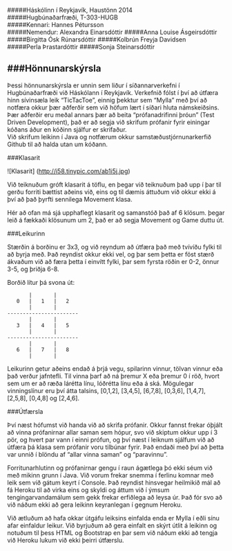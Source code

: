 #####Háskólinn í Reykjavík, Haustönn 2014   
#####Hugbúnaðarfræði, T-303-HUGB           
#####Kennari: Hannes Pétursson
<br>
#####Nemendur:  Alexandra Einarsdóttir
#####Anna Louise Ásgeirsdóttir
#####Birgitta Ósk Rúnarsdóttir
#####Kolbrún Freyja Davidsen     
#####Perla Þrastardóttir
#####Sonja Steinarsdóttir

###Hönnunarskýrsla
------------------

Þessi hönnunarskýrsla er unnin sem liður í síðannarverkefni í Hugbúnaðarfræði við Háskólann í Reykjavík. 
Verkefnið fólst í því að útfæra hinn sívinsæla leik “TicTacToe”, einnig þekktur sem “Mylla” með því að notfæra okkur þær aðferðir 
sem við höfum lært í síðari hluta námskeiðsins. Þær aðferðir eru meðal annars þær að beita “prófanadrifinni þróun” 
(Test Driven Development), það er að segja við skrifum prófanir fyrir einingar kóðans áður en kóðinn sjálfur er skrifaður.  
Við skrifum leikinn í Java og notfærum okkur samstæðustjórnunarkerfið Github til að halda utan um kóðann.

###Klasarit

![Klasarit] (http://i58.tinypic.com/ab1i5j.jpg)

Við teiknuðum gróft klasarit á töflu, en þegar við teiknuðum það upp í þar til gerðu forriti bættist aðeins við, eins og til dæmis 
áttuðum við okkur ekki á því að það þyrfti sennilega Movement klasa. 

Hér að ofan má sjá upphaflegt klasarit og samanstóð það af 6 klösum.  þegar leið á fækkaði klösunum um 2, það er að segja Movement og Game duttu út.

###Leikurinn

Stærðin á borðinu er 3x3, og við reyndum að útfæra það með tvívíðu fylki til að byrja með. Það reyndist okkur ekki vel, og þar sem 
þetta er föst stærð ákvaðum við að færa þetta í einvítt fylki, þar sem fyrsta röðin er 0-2, önnur 3-5, og þriðja 6-8.

Borðið lítur þá svona út:

           |       |
       0   |   1   |   2
           |       |
    -----------------------
           |       |
       3   |   4   |   5
           |       |
    -----------------------
           |       |
       6   |   7   |   8
           |       |

Leikurinn getur aðeins endað á þrjá vegu, spilarinn vinnur, tölvan vinnur eða það verður jafntefli.  Til vinna þarf að ná þremur X eða þremur 0 í röð, hvort sem um er að ræða lárétta línu, lóðrétta línu eða á ská.  Mögulegar vinningslínur eru því átta talsins, 
[0,1,2], [3,4,5], [6,7,8], [0,3,6], [1,4,7], [2,5,8], [0,4,8] og [2,4,6].

###Útfærsla

Því næst hófumst við handa við að skrifa prófanir. Okkur fannst frekar óþjált að vinna prófanirnar allar saman sem hópur, svo við 
skiptum okkur upp í 3 pör, og hvert par vann í einni prófun, og því næst í leiknum sjálfum við að útfæra þá klasa sem prófanir voru 
tilbúnar fyrir. Það endaði með því að þetta var unnið í blöndu af “allar vinna saman” og “paravinnu”.

Forritunarhlutinn og prófanirnar gengu í raun ágætlega þó ekki séum við með mikinn grunn í Java.  Við vorum frekar snemma í ferlinu 
komnar með leik sem við gátum keyrt í Console.  Það reyndist hinsvegar heilmikið mál að fá Heroku til að virka eins og skyldi og 
áttum við í ýmsum tengingarvandamálum sem gekk frekar erfiðlega að leysa úr.  Það fór svo að við náðum ekki að gera leikinn keyranlegan í gegnum Heroku. 

Við ætluðum að hafa okkar útgáfu leiksins einfalda enda er Mylla í eðli sínu afar einfaldur leikur. Við byrjuðum að gera einfalt en 
skýrt útlit á leikinn og notuðum til þess HTML og Bootstrap en þar sem við náðum ekki að tengja við Heroku lukum við ekki þeirri útfærslu. 

